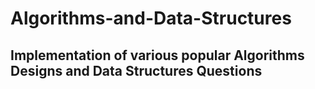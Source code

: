 # Algorithms-and-Data-Structures

## Implementation of various popular Algorithms Designs and Data Structures Questions
